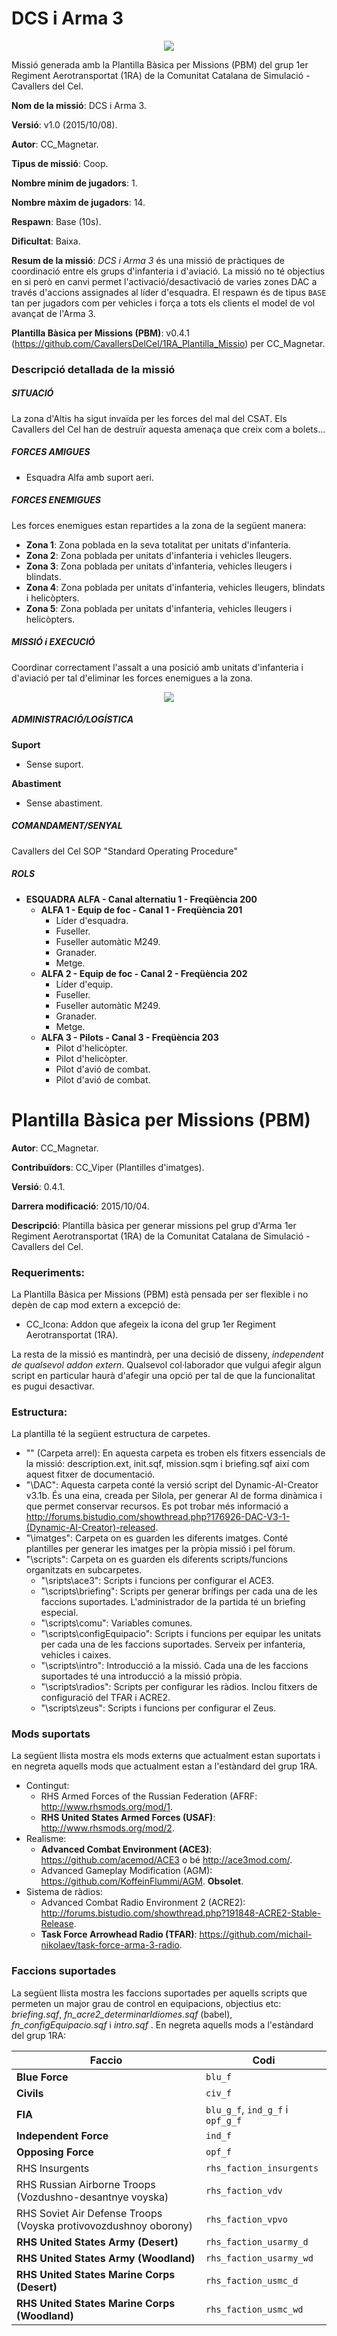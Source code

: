 # DCS i Arma 3

<p align="center">
    <img src="https://github.com/CavallersDelCel/1RA_Missions_Internes/blob/master/1RA_co%4001-14_DCSArma3.Altis/imatges/cc_dcs_arma3.jpg">
</p>

Missió generada amb la Plantilla Bàsica per Missions (PBM) del grup 1er Regiment Aerotransportat (1RA) de la Comunitat Catalana de Simulació - Cavallers del Cel.

**Nom de la missió**: DCS i Arma 3.

**Versió**: v1.0 (2015/10/08).

**Autor**: CC_Magnetar.

**Tipus de missió**: Coop.

**Nombre mínim de jugadors**: 1.

**Nombre màxim de jugadors**: 14.

**Respawn**: Base (10s).

**Dificultat**: Baixa.

**Resum de la missió**: *DCS i Arma 3* és una missió de pràctiques de coordinació entre els grups d'infanteria i d'aviació. La missió no té objectius en si però en canvi permet l'activació/desactivació de varies zones DAC a través d'accions assignades al líder d'esquadra. El respawn és de tipus `BASE` tan per jugadors com per vehicles i força a tots els
clients el model de vol avançat de l'Arma 3.

**Plantilla Bàsica per Missions (PBM)**: v0.4.1 (https://github.com/CavallersDelCel/1RA_Plantilla_Missio) per CC_Magnetar.

### Descripció detallada de la missió

##### SITUACIÓ

La zona d'Altis ha sigut invaïda per les forces del mal del CSAT. Els Cavallers del Cel han de destruïr aquesta amenaça que creix com a bolets...

##### FORCES AMIGUES

* Esquadra Alfa amb suport aeri.

##### FORCES ENEMIGUES

Les forces enemigues estan repartides a la zona de la següent manera:

* **Zona 1**: Zona poblada en la seva totalitat per unitats d'infanteria.
* **Zona 2**: Zona poblada per unitats d'infanteria i vehicles lleugers.
* **Zona 3**: Zona poblada per unitats d'infanteria, vehicles lleugers i blindats.
* **Zona 4**: Zona poblada per unitats d'infanteria, vehicles lleugers, blindats i helicòpters.
* **Zona 5**: Zona poblada per unitats d'infanteria, vehicles lleugers i helicòpters.

##### MISSIÓ i EXECUCIÓ

Coordinar correctament l'assalt a una posició amb unitats d'infanteria i d'aviació per tal d'eliminar les forces enemigues a la zona.

<p align="center">
    <img src="https://github.com/CavallersDelCel/1RA_Missions_Internes/blob/master/1RA_co%4001-14_DCSArma3.Altis/imatges/mapa.png">
</p>

##### ADMINISTRACIÓ/LOGÍSTICA

**Suport**
* Sense suport.

**Abastiment**
* Sense abastiment.

##### COMANDAMENT/SENYAL

Cavallers del Cel SOP "Standard Operating Procedure"

##### ROLS

* **ESQUADRA ALFA - Canal alternatiu 1 - Freqüència 200**
  * **ALFA 1 - Equip de foc - Canal 1 - Freqüència 201**
    * Líder d'esquadra.
    * Fuseller.
    * Fuseller automàtic M249.
    * Granader.
    * Metge.
  * **ALFA 2 - Equip de foc - Canal 2 - Freqüència 202**
    * Líder d'equip.
    * Fuseller.
    * Fuseller automàtic  M249.
    * Granader.
    * Metge.
  * **ALFA 3 - Pilots - Canal 3 - Freqüència 203**
    * Pilot d'helicòpter.
    * Pilot d'helicòpter.
    * Pilot d'avió de combat.
    * Pilot d'avió de combat.

# Plantilla Bàsica per Missions (PBM)

**Autor**: CC_Magnetar.

**Contribuïdors**: CC_Viper (Plantilles d'imatges).

**Versió**: 0.4.1.

**Darrera modificació**: 2015/10/04.

**Descripció**: Plantilla bàsica per generar missions pel grup d'Arma 1er Regiment Aerotransportat (1RA) de la Comunitat Catalana de Simulació - Cavallers del Cel.

### Requeriments:

La Plantilla Bàsica per Missions (PBM) està pensada per ser flexible i no depèn de cap mod extern a excepció de:

* CC_Icona: Addon que afegeix la icona del grup 1er Regiment Aerotransportat (1RA).

La resta de la missió es mantindrà, per una decisió de disseny, *independent de qualsevol addon extern*. Qualsevol col·laborador que vulgui afegir algun script en particular
haurà d'afegir una opció per tal de que la funcionalitat es pugui desactivar.

### Estructura:

La plantilla té la següent estructura de carpetes.

* "\" (Carpeta arrel): En aquesta carpeta es troben els fitxers essencials de la missió: description.ext, init.sqf, mission.sqm i briefing.sqf així com aquest fitxer de documentació.
* "\DAC": Aquesta carpeta conté la versió script del Dynamic-AI-Creator v3.1b. És una eina, creada per Silola, per generar AI de forma dinàmica i que permet conservar recursos. Es pot trobar més informació a http://forums.bistudio.com/showthread.php?176926-DAC-V3-1-(Dynamic-AI-Creator)-released.
* "\imatges": Carpeta on es guarden les diferents imatges. Conté plantilles per generar les imatges per la pròpia missió i pel fòrum.
* "\scripts": Carpeta on es guarden els diferents scripts/funcions organitzats en subcarpetes.
  * "\sripts\ace3": Scripts i funcions per configurar el ACE3.
  * "\scripts\briefing": Scripts per generar brífings per cada una de les faccions suportades. L'administrador de la partida té un briefing especial.
  * "\scripts\comu": Variables comunes.
  * "\scripts\configEquipacio": Scripts i funcions per equipar les unitats per cada una de les faccions suportades. Serveix per infanteria, vehicles i caixes.
  * "\scripts\intro": Introducció a la missió. Cada una de les faccions suportades té una introducció a la missió pròpia.
  * "\scripts\radios": Scripts per configurar les ràdios. Inclou fitxers de configuració del TFAR i ACRE2.
  * "\scripts\zeus": Scripts i funcions per configurar el Zeus.

### Mods suportats

La següent llista mostra els mods externs que actualment estan suportats i en negreta aquells mods que actualment estan a l'estàndard del grup 1RA.

* Contingut:
  * RHS Armed Forces of the Russian Federation (AFRF: http://www.rhsmods.org/mod/1.
  * **RHS United States Armed Forces (USAF)**: http://www.rhsmods.org/mod/2.
* Realisme:
  * **Advanced Combat Environment (ACE3)**: https://github.com/acemod/ACE3 o bé http://ace3mod.com/.
  * Advanced Gameplay Modification (AGM): https://github.com/KoffeinFlummi/AGM. **Obsolet**.
* Sistema de ràdios:
  * Advanced Combat Radio Environment 2 (ACRE2): http://forums.bistudio.com/showthread.php?191848-ACRE2-Stable-Release.
  * **Task Force Arrowhead Radio (TFAR)**: https://github.com/michail-nikolaev/task-force-arma-3-radio.

### Faccions suportades

La següent llista mostra les faccions suportades per aquells scripts que permeten un major grau de control en equipacions, objectius etc: *briefing.sqf*,
*fn_acre2_determinarIdiomes.sqf* (babel), *fn_configEquipacio.sqf* i *intro.sqf* . En negreta aquells mods a l'estàndard del grup 1RA:

| **Faccio**        | **Codi**          |
| ------------- | ------------- |
| **Blue Force**                                                     | `blu_f`                          |
| **Civils**                                                         | `civ_f`                          |
| **FIA**                                                            | `blu_g_f`, `ind_g_f` i `opf_g_f` |
| **Independent Force**                                              | `ind_f`                          |
| **Opposing Force**                                                 | `opf_f`                          |
| RHS Insurgents                                                     | `rhs_faction_insurgents`         |
| RHS Russian Airborne Troops (Vozdushno-desantnye voyska)           | `rhs_faction_vdv`                |
| RHS Soviet Air Defense Troops (Voyska protivovozdushnoy oborony)   | `rhs_faction_vpvo`               |
| **RHS United States Army (Desert)**                                | `rhs_faction_usarmy_d`           |
| **RHS United States Army (Woodland)**                              | `rhs_faction_usarmy_wd`          |
| **RHS United States Marine Corps (Desert)**                        | `rhs_faction_usmc_d`             |
| **RHS United States Marine Corps (Woodland)**                      | `rhs_faction_usmc_wd`            |
